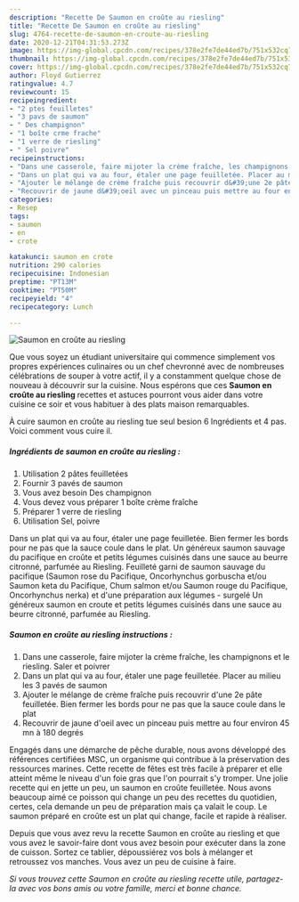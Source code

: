 ```yaml
---
description: "Recette De Saumon en croûte au riesling"
title: "Recette De Saumon en croûte au riesling"
slug: 4764-recette-de-saumon-en-croute-au-riesling
date: 2020-12-21T04:31:53.273Z
image: https://img-global.cpcdn.com/recipes/378e2fe7de44ed7b/751x532cq70/saumon-en-croute-au-riesling-photo-principale-de-la-recette.jpg
thumbnail: https://img-global.cpcdn.com/recipes/378e2fe7de44ed7b/751x532cq70/saumon-en-croute-au-riesling-photo-principale-de-la-recette.jpg
cover: https://img-global.cpcdn.com/recipes/378e2fe7de44ed7b/751x532cq70/saumon-en-croute-au-riesling-photo-principale-de-la-recette.jpg
author: Floyd Gutierrez
ratingvalue: 4.7
reviewcount: 15
recipeingredient:
- "2 ptes feuilletes"
- "3 pavs de saumon"
- " Des champignon"
- "1 boîte crme frache"
- "1 verre de riesling"
- " Sel poivre"
recipeinstructions:
- "Dans une casserole, faire mijoter la crème fraîche, les champignons et le riesling. Saler et poivrer"
- "Dans un plat qui va au four, étaler une page feuilletée. Placer au milieu les 3 pavés de saumon"
- "Ajouter le mélange de crème fraîche puis recouvrir d&#39;une 2e pâte feuilletée. Bien fermer les bords pour ne pas que la sauce coule dans le plat"
- "Recouvrir de jaune d&#39;oeil avec un pinceau puis mettre au four environ 45 mn à 180 degrés"
categories:
- Resep
tags:
- saumon
- en
- crote

katakunci: saumon en crote 
nutrition: 290 calories
recipecuisine: Indonesian
preptime: "PT13M"
cooktime: "PT50M"
recipeyield: "4"
recipecategory: Lunch

---
```



![Saumon en croûte au riesling](https://img-global.cpcdn.com/recipes/378e2fe7de44ed7b/751x532cq70/saumon-en-croute-au-riesling-photo-principale-de-la-recette.jpg)

Que vous soyez un étudiant universitaire qui commence simplement vos propres expériences culinaires ou un chef chevronné avec de nombreuses célébrations de souper à votre actif, il y a constamment quelque chose de nouveau à découvrir sur la cuisine. Nous espérons que ces <strong> Saumon en croûte au riesling </strong> recettes et astuces pourront vous aider dans votre cuisine ce soir et vous habituer à des plats maison remarquables.

<!--inarticleads1-->

À cuire saumon en croûte au riesling tue seul besion 6 Ingrédients et 4 pas. Voici comment vous cuire il.

##### Ingrédients de saumon en croûte au riesling :

1. Utilisation 2 pâtes feuilletées
1. Fournir 3 pavés de saumon
1. Vous avez besoin  Des champignon
1. Vous devez vous préparer 1 boîte crème fraîche
1. Préparer 1 verre de riesling
1. Utilisation  Sel, poivre


Dans un plat qui va au four, étaler une page feuilletée. Bien fermer les bords pour ne pas que la sauce coule dans le plat. Un généreux saumon sauvage du pacifique en croûte et petits légumes cuisinés dans une sauce au beurre citronné, parfumée au Riesling. Feuilleté garni de saumon sauvage du pacifique (Saumon rose du Pacifique, Oncorhynchus gorbuscha et/ou Saumon keta du Pacifique, Chum salmon et/ou Saumon rouge du Pacifique, Oncorhynchus nerka) et d&#39;une préparation aux légumes - surgelé Un généreux saumon en croute et petits légumes cuisinés dans une sauce au beurre citronné, parfumée au Riesling. 

<!--inarticleads2-->

##### Saumon en croûte au riesling instructions :

1. Dans une casserole, faire mijoter la crème fraîche, les champignons et le riesling. Saler et poivrer
1. Dans un plat qui va au four, étaler une page feuilletée. Placer au milieu les 3 pavés de saumon
1. Ajouter le mélange de crème fraîche puis recouvrir d&#39;une 2e pâte feuilletée. Bien fermer les bords pour ne pas que la sauce coule dans le plat
1. Recouvrir de jaune d&#39;oeil avec un pinceau puis mettre au four environ 45 mn à 180 degrés


Engagés dans une démarche de pêche durable, nous avons développé des références certifiées MSC, un organisme qui contribue à la préservation des ressources marines. Cette recette de fêtes est très facile à préparer et elle atteint même le niveau d&#39;un foie gras que l&#39;on pourrait s&#39;y tromper. Une jolie recette qui en jette un peu, un saumon en croûte feuilletée. Nous avons beaucoup aimé ce poisson qui change un peu des recettes du quotidien, certes, cela demande un peu de préparation mais ça valait le coup. Le saumon préparé en croûte est un plat qui change, facile et rapide à réaliser. 

<!--inarticleads1-->

<p>
Depuis que vous avez revu la recette Saumon en croûte au riesling et que vous avez le savoir-faire dont vous avez besoin pour exécuter dans la zone de cuisson. Sortez ce tablier, dépoussiérez vos bols à mélanger et retroussez vos manches. Vous avez un peu de cuisine à faire.
</p>

<p>
<i>Si vous trouvez cette Saumon en croûte au riesling recette utile, partagez-la avec vos bons amis ou votre famille, merci et bonne chance.</i>
</p>
